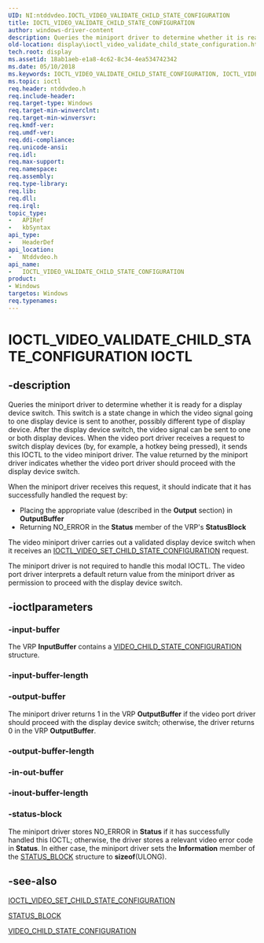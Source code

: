 ```yaml
---
UID: NI:ntddvdeo.IOCTL_VIDEO_VALIDATE_CHILD_STATE_CONFIGURATION
title: IOCTL_VIDEO_VALIDATE_CHILD_STATE_CONFIGURATION
author: windows-driver-content
description: Queries the miniport driver to determine whether it is ready for a display device switch.
old-location: display\ioctl_video_validate_child_state_configuration.htm
tech.root: display
ms.assetid: 18ab1aeb-e1a8-4c62-8c34-4ea534742342
ms.date: 05/10/2018
ms.keywords: IOCTL_VIDEO_VALIDATE_CHILD_STATE_CONFIGURATION, IOCTL_VIDEO_VALIDATE_CHILD_STATE_CONFIGURATION control, IOCTL_VIDEO_VALIDATE_CHILD_STATE_CONFIGURATION control code [Display Devices], Video_IOCTLs_8e2a488b-85d7-4814-b85b-a96162fe5963.xml, display.ioctl_video_validate_child_state_configuration, ntddvdeo/IOCTL_VIDEO_VALIDATE_CHILD_STATE_CONFIGURATION
ms.topic: ioctl
req.header: ntddvdeo.h
req.include-header: 
req.target-type: Windows
req.target-min-winverclnt: 
req.target-min-winversvr: 
req.kmdf-ver: 
req.umdf-ver: 
req.ddi-compliance: 
req.unicode-ansi: 
req.idl: 
req.max-support: 
req.namespace: 
req.assembly: 
req.type-library: 
req.lib: 
req.dll: 
req.irql: 
topic_type:
-	APIRef
-	kbSyntax
api_type:
-	HeaderDef
api_location:
-	Ntddvdeo.h
api_name:
-	IOCTL_VIDEO_VALIDATE_CHILD_STATE_CONFIGURATION
product:
- Windows
targetos: Windows
req.typenames: 
---
```


# IOCTL_VIDEO_VALIDATE_CHILD_STATE_CONFIGURATION IOCTL


## -description



Queries the miniport driver to determine whether it is ready for a display device switch. This switch is a state change in which the video signal going to one display device is sent to another, possibly different type of display device. After the display device switch, the video signal can be sent to one or both display devices. When the video port driver receives a request to switch display devices (by, for example, a hotkey being pressed), it sends this IOCTL to the video miniport driver. The value returned by the miniport driver indicates whether the video port driver should proceed with the display device switch. 

When the miniport driver receives this request, it should indicate that it has successfully handled the request by:

<ul>
<li>
Placing the appropriate value (described in the <b>Output</b> section) in <b>OutputBuffer</b>

</li>
<li>
Returning NO_ERROR in the <b>Status</b> member of the VRP's <b>StatusBlock</b>

</li>
</ul>
The video miniport driver carries out a validated display device switch when it receives an <a href="https://msdn.microsoft.com/library/windows/hardware/ff567840">IOCTL_VIDEO_SET_CHILD_STATE_CONFIGURATION</a> request.

The miniport driver is not required to handle this modal IOCTL. The video port driver interprets a default return value from the miniport driver as permission to proceed with the display device switch.




## -ioctlparameters




### -input-buffer

The VRP <b>InputBuffer</b> contains a <a href="https://msdn.microsoft.com/library/windows/hardware/ff570501">VIDEO_CHILD_STATE_CONFIGURATION</a> structure.


### -input-buffer-length








### -output-buffer

The miniport driver returns 1 in the VRP <b>OutputBuffer</b> if the video port driver should proceed with the display device switch; otherwise, the driver returns 0 in the VRP <b>OutputBuffer</b>.


### -output-buffer-length








### -in-out-buffer








### -inout-buffer-length








### -status-block

The miniport driver stores NO_ERROR in <b>Status</b> if it has successfully handled this IOCTL; otherwise, the driver stores a relevant video error code in <b>Status</b>. In either case, the miniport driver sets the <b>Information</b> member of the <a href="https://msdn.microsoft.com/library/windows/hardware/ff569732">STATUS_BLOCK</a> structure to <b>sizeof</b>(ULONG).


## -see-also




<a href="https://msdn.microsoft.com/library/windows/hardware/ff567840">IOCTL_VIDEO_SET_CHILD_STATE_CONFIGURATION</a>



<a href="https://msdn.microsoft.com/library/windows/hardware/ff569732">STATUS_BLOCK</a>



<a href="https://msdn.microsoft.com/library/windows/hardware/ff570501">VIDEO_CHILD_STATE_CONFIGURATION</a>
 

 

